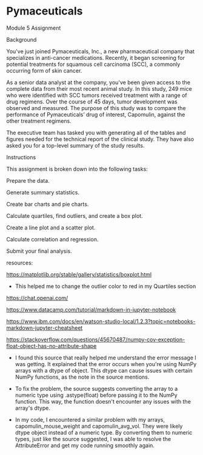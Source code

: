 # Pymaceuticals
Module 5 Assignment

Background

You've just joined Pymaceuticals, Inc., a new pharmaceutical company that specializes in anti-cancer medications. Recently, it began screening for potential treatments for squamous cell carcinoma (SCC), a commonly occurring form of skin cancer.

As a senior data analyst at the company, you've been given access to the complete data from their most recent animal study. In this study, 249 mice who were identified with SCC tumors received treatment with a range of drug regimens. Over the course of 45 days, tumor development was observed and measured. The purpose of this study was to compare the performance of Pymaceuticals’ drug of interest, Capomulin, against the other treatment regimens.

The executive team has tasked you with generating all of the tables and figures needed for the technical report of the clinical study. They have also asked you for a top-level summary of the study results.

Instructions

This assignment is broken down into the following tasks:

Prepare the data.

Generate summary statistics.

Create bar charts and pie charts.

Calculate quartiles, find outliers, and create a box plot.

Create a line plot and a scatter plot.

Calculate correlation and regression.

Submit your final analysis.

resources:

https://matplotlib.org/stable/gallery/statistics/boxplot.html 
- This helped me to change the outlier color to red in my Quartiles section

https://chat.openai.com/

https://www.datacamp.com/tutorial/markdown-in-jupyter-notebook

https://www.ibm.com/docs/en/watson-studio-local/1.2.3?topic=notebooks-markdown-jupyter-cheatsheet


https://stackoverflow.com/questions/45670487/numpy-cov-exception-float-object-has-no-attribute-shape
- I found this source that really helped me understand the error message I was getting. It explained that the error occurs when you're using NumPy arrays with a dtype of object. This dtype can cause issues with certain NumPy functions, as the note in the source mentions.

- To fix the problem, the source suggests converting the array to a numeric type using .astype(float) before passing it to the NumPy function. This way, the function doesn't encounter any issues with the array's dtype.

- In my code, I encountered a similar problem with my arrays, capomulin_mouse_weight and capomulin_avg_vol. They were likely dtype object instead of a numeric type. By converting them to numeric types, just like the source suggested, I was able to resolve the AttributeError and get my code running smoothly again. 
